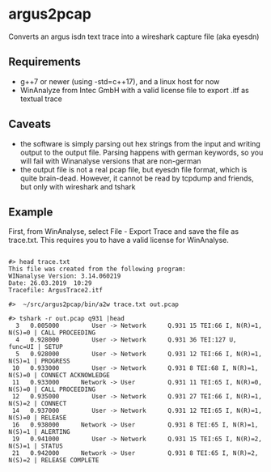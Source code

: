 # argus2pcap
Converts an argus isdn text trace into a wireshark capture file (aka eyesdn)

## Requirements
- g++7 or newer (using -std=c++17), and a linux host for now
- WinAnalyze from Intec GmbH with a valid license file to export .itf as textual trace

## Caveats
- the software is simply parsing out hex strings from the input and writing output to the output file. Parsing happens with german keywords, so you will fail with Winanalyse versions that are non-german
- the output file is not a real pcap file, but eyesdn file format, which is quite brain-dead. However, it cannot be read by tcpdump and friends, but only with wireshark and tshark

## Example

First, from WinAnalyse, select File - Export Trace and save the file as
trace.txt. This requires you to have a valid license for WinAnalyse.

```

#> head trace.txt
This file was created from the following program:
WINanalyse Version: 3.14.060219
Date: 26.03.2019  10:29
Tracefile: ArgusTrace2.itf

#>  ~/src/argus2pcap/bin/a2w trace.txt out.pcap

#> tshark -r out.pcap q931 |head
  3   0.005000         User -> Network      Q.931 15 TEI:66 I, N(R)=1, N(S)=0 | CALL PROCEEDING
  4   0.928000         User -> Network      Q.931 36 TEI:127 U, func=UI | SETUP
  5   0.928000         User -> Network      Q.931 12 TEI:66 I, N(R)=1, N(S)=1 | PROGRESS
 10   0.933000         User -> Network      Q.931 8 TEI:68 I, N(R)=1, N(S)=0 | CONNECT ACKNOWLEDGE
 11   0.933000      Network -> User         Q.931 11 TEI:65 I, N(R)=0, N(S)=0 | CALL PROCEEDING
 12   0.935000         User -> Network      Q.931 27 TEI:66 I, N(R)=1, N(S)=2 | CONNECT
 14   0.937000         User -> Network      Q.931 12 TEI:65 I, N(R)=1, N(S)=0 | RELEASE
 16   0.938000      Network -> User         Q.931 8 TEI:65 I, N(R)=1, N(S)=1 | ALERTING
 19   0.941000         User -> Network      Q.931 15 TEI:65 I, N(R)=2, N(S)=1 | STATUS
 21   0.942000      Network -> User         Q.931 8 TEI:65 I, N(R)=2, N(S)=2 | RELEASE COMPLETE

```
